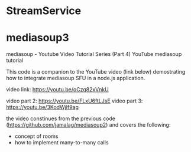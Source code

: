 # StreamService

# mediasoup3
mediasoup - Youtube Video Tutorial Series (Part 4)
YouTube mediasoup tutorial

This code is a companion to the YouTube video (link below) demostrating how to integrate mediasoup SFU in a node.js application.

video link: https://youtu.be/oCzq82xVnkU

video part 2: https://youtu.be/FLxU6ftLJsE
video part 3: https://youtu.be/3KodWjlf9ag

the video constinues from the previous code (https://github.com/jamalag/mediasoup2) and covers the following:

- concept of rooms
- how to implement many-to-many calls